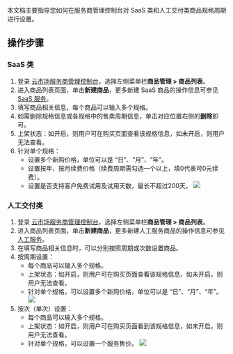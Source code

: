本文档主要指导您如何在服务商管理控制台对 SaaS 类和人工交付类商品规格周期进行设置。

## 操作步骤

### SaaS 类

1. 登录 [云市场服务商管理控制台](https://console.cloud.tencent.com/serviceprovider/info)，选择左侧菜单栏**商品管理 > 商品列表**。
1. 进入商品列表页面，单击**新建商品**，更多新建 SaaS 商品的操作信息可参见 [SaaS 服务](https://cloud.tencent.com/document/product/306/3030)。
1. 填写商品相关信息，每个商品可以输入多个规格。
2. 如需删除规格信息或各规格中的售卖周期信息，单击对应位置右侧的**删除**即可。
3. 上架状态：如开启，则用户可在购买页面查看该规格信息，如未开启，则用户无法查看。
4. 针对单个规格：
	- 设置多个新购价格，单位可以是 “日”、“月”、“年”。
	- 设置按年、按月续费价格（续费周期需勾选一个以上，填0代表可0元续费）。
	- 设置是否支持客户免费试用及试用天数，最长不超过200天。
![](https://qcloudimg.tencent-cloud.cn/raw/afd7bce99714d1811247ebf0ed21bec1.png)

### 人工交付类

1. 登录 [云市场服务商管理控制台](https://console.cloud.tencent.com/serviceprovider/info)，选择左侧菜单栏**商品管理 > 商品列表**。
2. 进入商品列表页面，单击**新建商品**，更多新建人工服务商品的操作信息可参见 [人工服务](https://cloud.tencent.com/document/product/306/3029)。
3. 在填写商品相关信息时，可以分别按照周期或次数设置商品。
4. 按周期设置：
	- 每个商品可以输入多个规格。
	- 上架状态：如开启，则用户可在购买页面查看该规格信息，如未开启，则用户无法查看。
	- 针对单个规格，可以设置多个新购价格，单位可以是 “日”、“月”、“年”。
![](https://qcloudimg.tencent-cloud.cn/raw/94a3f645e5b0e0b0e6e026c16049188c.png)
5. 按次（单次）设置：
	- 每个商品可以输入多个规格。
	- 上架状态：如开启，则用户可在购买页面看到该规格信息，如未开启，则用户无法查看。
	- 针对单个规格，可以设置一个服务售价。
![](https://qcloudimg.tencent-cloud.cn/raw/edfbbc7c7dc89f47900388a18092e140.png)

